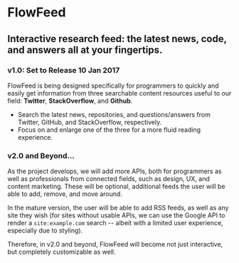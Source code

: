 # FlowFeed

## Interactive research feed: the latest news, code, and answers all at your fingertips.

### v1.0: Set to Release 10 Jan 2017 

FlowFeed is being designed specifically for programmers to quickly and easily get information from three searchable content resources useful to our field: **Twitter**, **StackOverflow**, and **Github**.

 * Search the latest news, repositories, and questions/answers from Twitter, GitHub, and StackOverflow, respectively.
 * Focus on and enlarge one of the three for a more fluid reading experience.

### v2.0 and Beyond...

As the project develops, we will add more APIs, both for programmers as well as professionals from connected fields, such as design, UX, and content marketing. These will be optional, additional feeds the user will be able to add, remove, and move around.

In the mature version, the user will be able to add RSS feeds, as well as any site they wish (for sites without usable APIs, we can use the Google API to render a `site:example.com` search -- albeit with a limited user experience, especially due to styling).

Therefore, in v2.0 and beyond, FlowFeed will become not just interactive, but completely customizable as well.
